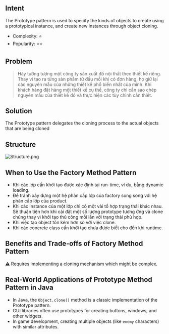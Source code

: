 ## Intent

The Prototype pattern is used to specify the kinds of objects to create using a prototypical instance, 
and create new instances through object cloning.

- Complexity: ⭐
- Popularity: ⭐⭐
## Problem

> Hãy tưởng tượng một công ty sản xuất đồ nội thất theo thiết kế riêng. 
> Thay vì tạo ra từng sản phẩm từ đầu mỗi khi có đơn hàng, họ giữ lại các nguyên mẫu của những thiết kế phổ biến nhất của mình. 
> Khi khách hàng đặt hàng một thiết kế cụ thể, công ty chỉ cần sao chép nguyên mẫu của thiết kế đó và thực hiện các tùy chỉnh cần thiết.

## Solution
The Prototype pattern delegates the cloning process to the actual objects that are being cloned

## Structure

![Structure.png](https://refactoring.guru/images/patterns/diagrams/prototype/structure-1.5x.png)

## When to Use the Factory Method Pattern

* Khi các lớp cần khởi tạo được xác định tại run-time, ví dụ, bằng dynamic loading.
* Để tránh xây dựng một hệ phân cấp lớp của factory song song với hệ phân cấp lớp của product.
* Khi các instance của một lớp chỉ có một vài tổ hợp trạng thái khác nhau. Sẽ thuận tiện hơn khi cài đặt một số lượng prototype tương ứng và clone chúng thay vì khởi tạo thủ công mỗi lần với trạng thái phù hợp.
* Khi việc tạo object tốn kém hơn so với việc clone.
* Khi các concrete class cần khởi tạo chưa được biết cho đến khi runtime.

## Benefits and Trade-offs of Factory Method Pattern

⚠️ Requires implementing a cloning mechanism which might be complex.

## Real-World Applications of Prototype Method Pattern in Java

* In Java, the `Object.clone()` method is a classic implementation of the Prototype pattern.
* GUI libraries often use prototypes for creating buttons, windows, and other widgets.
* In game development, creating multiple objects (like `enemy` characters) with similar attributes.
